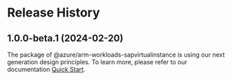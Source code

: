 # Release History
    
## 1.0.0-beta.1 (2024-02-20)

The package of @azure/arm-workloads-sapvirtualinstance is using our next generation design principles. To learn more, please refer to our documentation [Quick Start](https://aka.ms/js-track2-quickstart).

